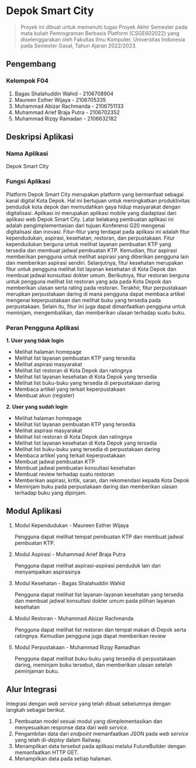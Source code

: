 # Depok Smart City
> Proyek ini dibuat untuk memenuhi tugas Proyek Akhir Semester pada mata kuliah Pemrograman Berbasis Platform (CSGE602022) yang diselenggarakan oleh Fakultas Ilmu Komputer, Universitas Indonesia pada Semester Gasal, Tahun Ajaran 2022/2023.

## Pengembang
### Kelompok F04
1.  Bagas Shalahuddin Wahid - 2106708904
2.  Maureen Esther Wijaya - 2106705335
3.  Muhammad Abizar Rachmanda - 2106751133
4.  Muhammad Arief Braja Putra - 2106702352
5.  Muhammad Rizqy Ramadan - 2106632182

## Deskripsi Aplikasi
### Nama Aplikasi
Depok Smart City

### Fungsi Aplikasi
Platform Depok Smart City merupakan platform yang bermanfaat sebagai kanal digital Kota Depok. Hal ini bertujuan untuk meningkatkan produktivitas penduduk kota depok dan memudahkan gaya hidup masyarakat dengan digitalisasi. Aplikasi ini merupakan aplikasi mobile yang diadaptasi dari aplikasi web Depok Smart City. Latar belakang pembuatan aplikasi ini adalah pengimplementasian dari tujuan Konferensi G20 mengenai digitalisasi dan inovasi. Fitur-fitur yang terdapat pada aplikasi ini adalah fitur kependudukan, aspirasi, kesehatan, restoran, dan perpustakaan. Fitur kependudukan berguna untuk melihat layanan pembuatan KTP yang tersedia dan membuat jadwal pembuatan KTP. Kemudian, fitur aspirasi memberikan pengguna untuk melihat aspirasi yang diberikan pengguna lain dan memberikan aspirasi sendiri. Selanjutnya, fitur kesehatan merupakan fitur untuk pengguna melihat list layanan kesehatan di Kota Depok dan membuat jadwal konsultasi dokter umum. Berikutnya, fitur restoran berguna untuk pengguna melihat list restoran yang ada pada Kota Depok dan memberikan ulasan serta rating pada restoran. Terakhir, fitur perpustakaan merupkan perpustakaan daring di mana pengguna dapat membaca artikel mengenai keperpustakaan dan melihat buku yang tersedia pada perpustakaan. Selain itu, fitur ini juga dapat dimanfaatkan pengguna untuk meminjam, mengembalikan, dan memberikan ulasan terhadap suatu buku. 

### Peran Pengguna Aplikasi
**1. User yang tidak login**

- Melihat halaman homepage
- Melihat list layanan pembuatan KTP yang tersedia
- Melihat aspirasi masyarakat
- Melihat list restoran di Kota Depok dan ratingnya
- Melihat list layanan kesehatan di Kota Depok yang tersedia
- Melihat list buku-buku yang tersedia di perpustakaan daring
- Membaca artikel yang terkait keperpustakaan
- Membuat akun (register)

**2. User yang sudah login**
- Melihat halaman homepage
- Melihat list layanan pembuatan KTP yang tersedia
- Melihat aspirasi masyarakat
- Melihat list restoran di Kota Depok dan ratingnya
- Melihat list layanan kesehatan di Kota Depok yang tersedia
- Melihat list buku-buku yang tersedia di perpustakaan daring
- Membaca artikel yang terkait keperpustakaan
- Membuat jadwal pembuatan KTP
- Membuat jadwal pembuatan konsultasi kesehatan
- Membuat review terhadap suatu restoran
- Memberikan aspirasi, kritik, saran, dan rekomendasi kepada Kota Depok
- Meminjam buku pada perpustakaan daring dan memberikan ulasan terhadap buku yang dipinjam.

## Modul Aplikasi
1. Modul Kependudukan - Maureen Esther Wijaya

    Pengguna dapat melihat tempat pembuatan KTP dan membuat jadwal pembuatan KTP.
    
2. Modul Aspirasi - Muhammad Arief Braja Putra

    Pengguna dapat melihat aspirasi-aspirasi penduduk lain dan menyampaikan aspirasinya
    
3. Modul Kesehatan - Bagas Shalahuddin Wahid

    Pengguna dapat melihat list layanan-layanan kesehatan yang tersedia dan membuat jadwal konsultasi dokter umum pada pilihan layanan kesehatan
    
4. Modul Restoran - Muhammad Abizar Rachmanda

    Pengguna dapat melihat list restoran dan tempat makan di Depok serta ratingnya. Kemudian pengguna juga dapat memberikan review
    
5. Modul Perpustakaan - Muhammad Rizqy Ramadhan

    Pengguna dapat melihat buku-buku yang tersedia di perpustakaan daring, meminjam buku tersebut, dan memberikan ulasan setelah peminjaman buku.

## Alur Integrasi
Integrasi dengan _web service_ yang telah dibuat sebelumnya dengan langkah sebagai berikut.
1. Pembuatan model sesuai modul yang diimplementasikan dan menyesuaikan response data dari _web service_.
2. Pengambilan data dari _endpoint_ memanfaatkan JSON pada _web service_ yang telah di-_deploy_ dalam Railway.
3. Menampilkan data tersebut pada aplikasi melalui FutureBuilder dengan memanfaatkan HTTP GET.
4. Menampilkan data pada setiap halaman.

